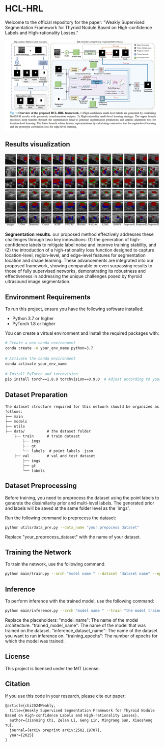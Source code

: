 # HCL-HRL

Welcome to the official repository for the paper: "Weakly Supervised Segmentation Framework for Thyroid Nodule Based on High-confidence Labels and High-rationality Losses."
<div style="text-align: center;">
  <img src="framework.jpg" width="900"  />
</div>

## Results visualization
<div style="text-align: center;">
  <img src="compare_results.png" width="900"  />
</div>

**Segmentation results.** our proposed method effectively addresses these challenges through two key innovations: (1) the generation of high-confidence labels to mitigate label noise and improve training stability, and (2) the introduction of a high-rationality loss function designed to capture location-level, region-level, and edge-level features for segmentation location and shape learning. These advancements are integrated into our proposed framework, showing comparable or even surpassing results to those of fully supervised networks, demonstrating its robustness and effectiveness in addressing the unique challenges posed by thyroid ultrasound image segmentation.


## Environment Requirements

To run this project, ensure you have the following software installed:
- Python 3.7 or higher
- PyTorch 1.8 or higher

You can create a virtual environment and install the required packages with:

```bash
# Create a new conda environment
conda create -n your_env_name python=3.7

# Activate the conda environment
conda activate your_env_name

# Install PyTorch and torchvision
pip install torch==1.8.0 torchvision==0.9.0  # Adjust according to your CUDA version
```


## Dataset Preparation
```
The dataset structure required for this network should be organized as follows:
├── main
├── models
├── utils
├── data/          # the dataset folder
    ├── train      # train dataset
        ├── imgs    
        ├── gt      
        └── labels  # point labels .json
    ├── val        # val and test dataset
        ├── imgs
        ├── gt
        └── labels
```

## Dataset Preprocessing
Before training, you need to preprocess the dataset using the point labels to generate the dissimilarity prior and multi-level labels. The generated prior and labels will be saved at the same folder level as the 'imgs'.

Run the following command to preprocess the dataset:
```bash
python utils/data_pre.py --data_name "your prepocess dataset"
```
Replace "your_preprocess_dataset" with the name of your dataset.

## Training the Network
To train the network, use the following command:
```bash
python main/train.py --arch "model name " --dataset "dataset name" --epochs "training epochs"
```

## Inference
To perform inference with the trained model, use the following command:
```bash
python main/inference.py --arch "model name " --train "the model trained on which dataset" --dataset "inference dataset name" --epochs "training epochs"
```
Replace the placeholders:
"model_name": The name of the model architecture.
"trained_model_name": The name of the model that was trained on the dataset.
"inference_dataset_name": The name of the dataset you want to run inference on.
"training_epochs": The number of epochs for which the model was trained.

## License
This project is licensed under the MIT License.

## Citation
If you use this code in your research, please cite our paper:
```
@article{chi2024Weakly,
  title={Weakly Supervised Segmentation Framework for Thyroid Nodule Based on High-confidence Labels and High-rationality Losses},
  author={Jianning Chi, Zelan Li, Geng Lin, MingYang Sun, Xiaosheng Yu},
  journal={arXiv preprint arXiv:2502.19707},
  year={2025}
}
```
